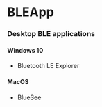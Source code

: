 # BLEApp

### Desktop BLE applications

#### Windows 10
* Bluetooth LE Explorer

#### MacOS
* BlueSee